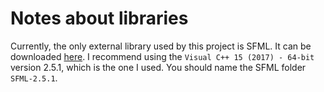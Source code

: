 # Notes about libraries

Currently, the only external library used by this project is SFML. It can be downloaded [here](https://www.sfml-dev.org/download.php).
I recommend using the `Visual C++ 15 (2017) - 64-bit` version 2.5.1, which is the one I used.
You should name the SFML folder `SFML-2.5.1`.